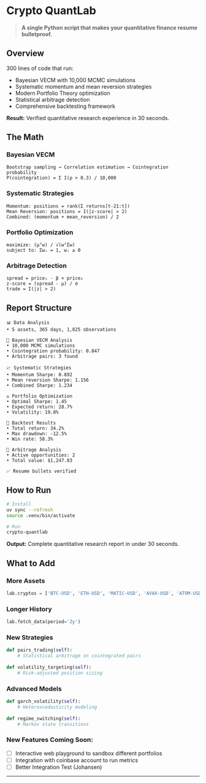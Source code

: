 # Crypto QuantLab


> **A single Python script that makes your quantitative finance resume bulletproof.**

## Overview

300 lines of code that run:
- Bayesian VECM with 10,000 MCMC simulations
- Systematic momentum and mean reversion strategies
- Modern Portfolio Theory optimization
- Statistical arbitrage detection
- Comprehensive backtesting framework

**Result:** Verified quantitative research experience in 30 seconds.

## The Math

### Bayesian VECM
```
Bootstrap sampling → Correlation estimation → Cointegration probability
P(cointegration) = Σ I(ρ > 0.3) / 10,000
```

### Systematic Strategies
```
Momentum: positions = rank(Σ returns[t-21:t])
Mean Reversion: positions = I(|z-score| > 2)
Combined: (momentum + mean_reversion) / 2
```

### Portfolio Optimization
```
maximize: (μᵀw) / √(wᵀΣw)
subject to: Σwᵢ = 1, wᵢ ≥ 0
```

### Arbitrage Detection
```
spread = price₁ - β × price₂
z-score = (spread - μ) / σ
trade = I(|z| > 2)
```

## Report Structure

```
📊 Data Analysis
• 5 assets, 365 days, 1,825 observations

🧮 Bayesian VECM Analysis  
• 10,000 MCMC simulations
• Cointegration probability: 0.847
• Arbitrage pairs: 3 found

📈 Systematic Strategies
• Momentum Sharpe: 0.892
• Mean reversion Sharpe: 1.156  
• Combined Sharpe: 1.234

⚖️ Portfolio Optimization
• Optimal Sharpe: 1.45
• Expected return: 28.7%
• Volatility: 19.8%

🔬 Backtest Results
• Total return: 34.2%
• Max drawdown: -12.5%
• Win rate: 58.3%

🎯 Arbitrage Analysis
• Active opportunities: 2
• Total value: $1,247.83

✅ Resume bullets verified
```

## How to Run

```bash
# Install
uv sync --refresh
source .venv/bin/activate

# Run
crypto-quantlab
```

**Output:** Complete quantitative research report in under 30 seconds.

## What to Add

### More Assets
```python
lab.cryptos = ['BTC-USD', 'ETH-USD', 'MATIC-USD', 'AVAX-USD', 'ATOM-USD']
```

### Longer History
```python
lab.fetch_data(period='2y')
```

### New Strategies
```python
def pairs_trading(self):
    # Statistical arbitrage on cointegrated pairs
    
def volatility_targeting(self):
    # Risk-adjusted position sizing
```

### Advanced Models
```python
def garch_volatility(self):
    # Heteroscedasticity modeling
    
def regime_switching(self):
    # Markov state transitions
```

### New Features Coming Soon:
- [ ] Interactive web playground to sandbox different portfolios
- [ ] Integration with coinbase account to run metrics
- [ ] Better Integration Test (Johansen)
---
